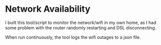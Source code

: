 # Network Availability

I built this tool/script to monitor the network/wifi in my own home, as I had some problem with the router randomly restarting and DSL disconnecting.

When run continuously, the tool logs the wifi outages to a json file.